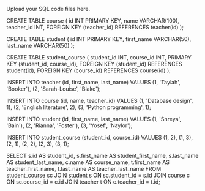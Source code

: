 Upload your SQL code files here.

CREATE TABLE course (
    id INT PRIMARY KEY,
    name VARCHAR(100),
    teacher_id INT,
    FOREIGN KEY (teacher_id) REFERENCES teacher(id)
);

CREATE TABLE student (
    id INT PRIMARY KEY,
    first_name VARCHAR(50),
    last_name VARCHAR(50)
);

CREATE TABLE student_course (
    student_id INT,
    course_id INT,
    PRIMARY KEY (student_id, course_id),
    FOREIGN KEY (student_id) REFERENCES student(id),
    FOREIGN KEY (course_id) REFERENCES course(id)
);

INSERT INTO teacher (id, first_name, last_name) VALUES
(1, 'Taylah', 'Booker'),
(2, 'Sarah-Louise', 'Blake');

INSERT INTO course (id, name, teacher_id) VALUES
(1, 'Database design', 1),
(2, 'English literature', 2),
(3, 'Python programming', 1);

INSERT INTO student (id, first_name, last_name) VALUES
(1, 'Shreya', 'Bain'),
(2, 'Rianna', 'Foster'),
(3, 'Yosef', 'Naylor');

INSERT INTO student_course (student_id, course_id) VALUES
(1, 2),
(1, 3),
(2, 1),
(2, 2),
(2, 3),
(3, 1);

SELECT 
    s.id AS student_id,
    s.first_name AS student_first_name,
    s.last_name AS student_last_name,
    c.name AS course_name,
    t.first_name AS teacher_first_name,
    t.last_name AS teacher_last_name
FROM student_course sc
JOIN student s ON sc.student_id = s.id
JOIN course c ON sc.course_id = c.id
JOIN teacher t ON c.teacher_id = t.id;

